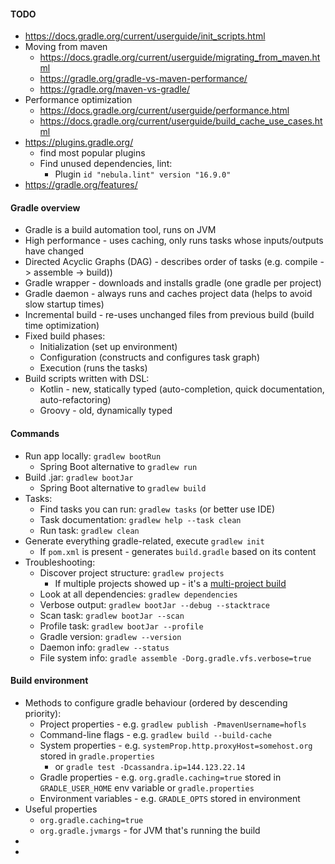 #### TODO
* https://docs.gradle.org/current/userguide/init_scripts.html
* Moving from maven
    * https://docs.gradle.org/current/userguide/migrating_from_maven.html
    * https://gradle.org/gradle-vs-maven-performance/
    * https://gradle.org/maven-vs-gradle/
* Performance optimization
    * https://docs.gradle.org/current/userguide/performance.html
    * https://docs.gradle.org/current/userguide/build_cache_use_cases.html
* https://plugins.gradle.org/
    * find most popular plugins
    * Find unused dependencies, lint: 
        * Plugin `id "nebula.lint" version "16.9.0"`
* https://gradle.org/features/

#### Gradle overview
* Gradle is a build automation tool, runs on JVM
* High performance - uses caching, only runs tasks whose inputs/outputs have changed
* Directed Acyclic Graphs (DAG) - describes order of tasks (e.g. compile -> assemble -> build))
* Gradle wrapper - downloads and installs gradle (one gradle per project)
* Gradle daemon - always runs and caches project data (helps to avoid slow startup times)
* Incremental build - re-uses unchanged files from previous build (build time optimization)
* Fixed build phases:
    * Initialization (set up environment)
    * Configuration (constructs and configures task graph)
    * Execution (runs the tasks)
* Build scripts written with DSL:
    * Kotlin - new, statically typed (auto-completion, quick documentation, auto-refactoring)
    * Groovy - old, dynamically typed
    
#### Commands
* Run app locally: `gradlew bootRun`
    * Spring Boot alternative to `gradlew run`
* Build .jar: `gradlew bootJar`
    * Spring Boot alternative to `gradlew build`
* Tasks:
    * Find tasks you can run: `gradlew tasks` (or better use IDE)
    * Task documentation: `gradlew help --task clean`
    * Run task: `gradlew clean`
* Generate everything gradle-related, execute `gradlew init` 
    * If `pom.xml` is present - generates `build.gradle` based on its content
* Troubleshooting:
    * Discover project structure: `gradlew projects`
        * If multiple projects showed up - it's a [multi-project build](https://docs.gradle.org/current/userguide/intro_multi_project_builds.html#intro_multi_project_builds)
    * Look at all dependencies: `gradlew dependencies`
    * Verbose output: `gradlew bootJar --debug --stacktrace`
    * Scan task: `gradlew bootJar --scan`
    * Profile task: `gradlew bootJar --profile`
    * Gradle version: `gradlew --version`
    * Daemon info: `gradlew --status`
    * File system info: `gradle assemble -Dorg.gradle.vfs.verbose=true`
    
#### Build environment
* Methods to configure gradle behaviour (ordered by descending priority):
    * Project properties - e.g. `gradlew publish -PmavenUsername=hofls`
    * Command-line flags - e.g. `gradlew build --build-cache`
    * System properties - e.g. `systemProp.http.proxyHost=somehost.org` stored in `gradle.properties`
        * or `gradle test -Dcassandra.ip=144.123.22.14`
    * Gradle properties - e.g. `org.gradle.caching=true` stored in `GRADLE_USER_HOME` env variable or `gradle.properties`
    * Environment variables - e.g. `GRADLE_OPTS` stored in environment
* Useful properties
    * `org.gradle.caching=true`
    * `org.gradle.jvmargs` - for JVM that's running the build
* 
* 
